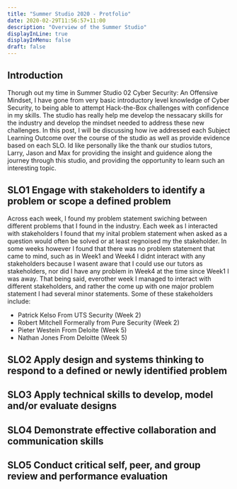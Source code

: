 ```yaml
---
title: "Summer Studio 2020 - Protfolio"
date: 2020-02-29T11:56:57+11:00
description: "Overview of the Summer Studio"
displayInLine: true
displayInMenu: false
draft: false
---
```


## Introduction 
Thorugh out my time in Summer Studio 02 Cyber Security: An Offensive Mindset, I have gone from very basic introductory level knowledge of Cyber Security, to being able to attempt Hack-the-Box challenges with confidence in my skills.
The studio has really help me develop the nessacary skills for the industry and develop the mindset needed to address these new challenges. 
In this post, I will be discussing how ive addressed each Subject Learning Outcome over the course of the studio as well as provide evidence based on each SLO.
Id like personally like the thank our studios tutors, Larry, Jason and Max for providing the insight and guidence along the journey through this studio, and providing the opportunity to learn such an interesting topic.

## SLO1 Engage with stakeholders to identify a problem or scope a defined problem
Across each week, I found my problem statement swiching between different problems that I found in the industry. Each week as I interacted with stakeholders I found that my inital problem statement when asked as a question would often be solved or at least regnoised my the stakeholder.
In some weeks however I found that there was no problem statement that came to mind, such as in Week1 and Week4 I didnt interact with any stakeholders because I wasent aware that I could use our tutors as stakeholders, nor did I have any problem in Week4 at the time since Week1 I was away.
That being said, everother week I managed to interact with different stakeholders, and rather the come up with one major problem statement I had several minor statements. 
Some of these stakeholders include:
<ul>
<li>
Patrick Kelso From UTS Security (Week 2)
</li>
<li>
Robert Mitchell Formerally from Pure Security (Week 2)
</li>
<li>
Pieter Westein From Deloite (Week 5)
</li>
<li>
Nathan Jones From Deloitte (Week 5)
</li>
</ul>


## SLO2 Apply design and systems thinking to respond to a defined or newly identified problem


## SLO3 Apply technical skills to develop, model and/or evaluate designs


## SLO4 Demonstrate effective collaboration and communication skills


## SLO5 Conduct critical self, peer, and group review and performance evaluation